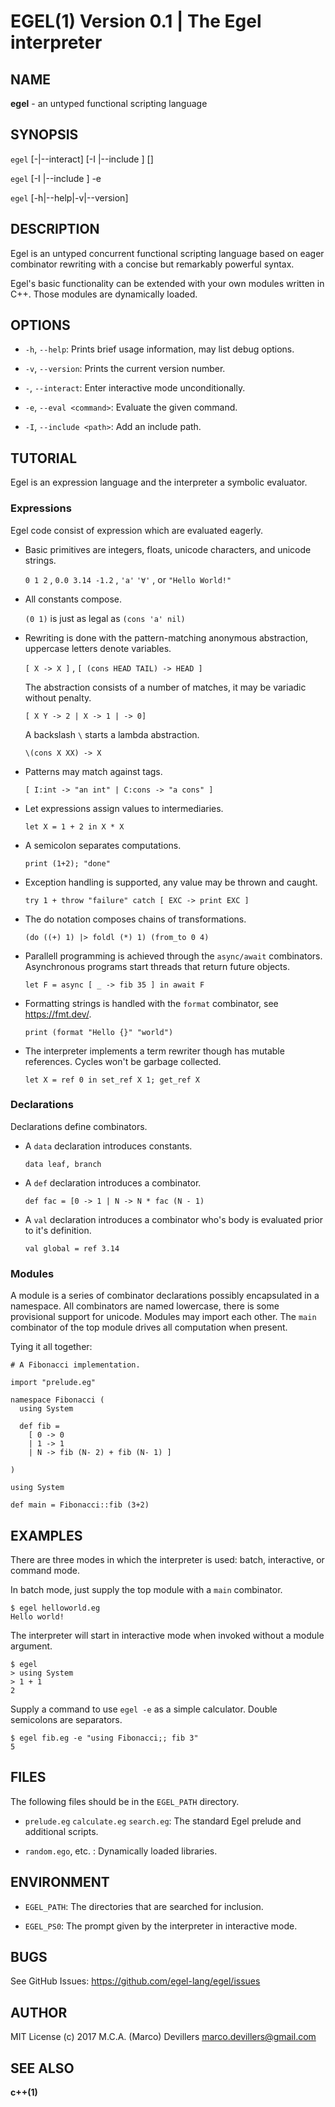 EGEL(1) Version 0.1 | The Egel interpreter
==

## NAME

**egel** - an untyped functional scripting language

## SYNOPSIS

`egel` [-|--interact] [-I <path>|--include <path>] [<file>]

`egel` [-I <path>|--include <path>] -e <command>

`egel` [-h|--help|-v|--version]

## DESCRIPTION
Egel is an untyped concurrent functional scripting language based on
eager combinator rewriting with a concise but remarkably powerful 
syntax.

Egel's basic functionality can be extended with your own modules 
written in C++.  Those modules are dynamically loaded.

## OPTIONS

* `-h`, `--help`:
   Prints brief usage information, may list debug options.

* `-v`, `--version`:
   Prints the current version number.

* `-`, `--interact`:
   Enter interactive mode unconditionally.

* `-e`, `--eval <command>`:
   Evaluate the given command.

* `-I`, `--include <path>`:
   Add an include path.

## TUTORIAL

Egel is an expression language and the interpreter a symbolic 
evaluator.

### Expressions

Egel code consist of expression which are evaluated eagerly.

 * Basic primitives are integers, floats, unicode characters, and 
   unicode strings.

   `0 1 2` , `0.0 3.14 -1.2` , `'a'` `'∀'` , or `"Hello World!"`

 * All constants compose.

   `(0 1)` is just as legal as `(cons 'a' nil)`

 * Rewriting is done with the pattern-matching anonymous abstraction, 
   uppercase letters denote variables.

   `[ X -> X ]` , `[ (cons HEAD TAIL) -> HEAD ]`

   The abstraction consists of a number of matches, it may be variadic 
   without penalty.

   `[ X Y -> 2 | X -> 1 | -> 0]`

   A backslash `\` starts a lambda abstraction.

   `\(cons X XX) -> X`

 * Patterns may match against tags.

   `[ I:int -> "an int" | C:cons -> "a cons" ]`

 * Let expressions assign values to intermediaries.

   `let X = 1 + 2 in X * X`

 * A semicolon separates computations.

   `print (1+2); "done"`

 * Exception handling is supported, any value may be thrown and 
   caught.

   `try 1 + throw "failure" catch [ EXC -> print EXC ]`

 * The do notation composes chains of transformations.

   `(do ((+) 1) |> foldl (*) 1) (from_to 0 4)`

 * Parallell programming is achieved  through the `async/await` 
   combinators.
   Asynchronous programs start threads that return future objects.

   `let F = async [ _ -> fib 35 ] in await F` 

 * Formatting strings is handled with the `format` combinator, see 
   <https://fmt.dev/>.

   `print (format "Hello {}" "world")`

 * The interpreter implements a term rewriter though has mutable 
   references.
   Cycles won't be garbage collected.

   `let X = ref 0 in set_ref X 1; get_ref X`

### Declarations

Declarations define combinators.

 * A `data` declaration introduces constants.

   `data leaf, branch`

 * A `def` declaration introduces a combinator.

    `def fac = [0 -> 1 | N -> N * fac (N - 1)`

 * A `val` declaration introduces a combinator who's body is
   evaluated prior to it's definition.

   `val global = ref 3.14`

### Modules

A module is a series of combinator declarations possibly encapsulated 
in a namespace.  All combinators are named lowercase, there is some 
provisional support for unicode.  Modules may import each other. The 
`main` combinator of the top module drives all computation when 
present.

Tying it all together:

```
# A Fibonacci implementation.

import "prelude.eg"

namespace Fibonacci (
  using System

  def fib =
    [ 0 -> 0
    | 1 -> 1
    | N -> fib (N- 2) + fib (N- 1) ]

)

using System

def main = Fibonacci::fib (3+2)
```
## EXAMPLES

There are three modes in which the interpreter is used: batch, 
interactive, or command mode.

In batch mode, just supply the top module with a `main` combinator.

    $ egel helloworld.eg
    Hello world!

The interpreter will start in interactive mode when invoked without a 
module argument.

    $ egel
    > using System
    > 1 + 1
    2

Supply a command to use `egel -e` as a simple calculator. Double 
semicolons are separators.

    $ egel fib.eg -e "using Fibonacci;; fib 3"
    5

## FILES

The following files should be in the `EGEL_PATH` directory.

 * `prelude.eg` `calculate.eg` `search.eg`:
   The standard Egel prelude and additional scripts.

 * `random.ego`, etc. :
   Dynamically loaded libraries.

## ENVIRONMENT

 * `EGEL_PATH`:
    The directories that are searched for inclusion.

 * `EGEL_PS0`:
    The prompt given by the interpreter in interactive mode.

## BUGS

See GitHub Issues: <https://github.com/egel-lang/egel/issues>

## AUTHOR

MIT License (c) 2017 M.C.A. (Marco) Devillers 
<marco.devillers@gmail.com>

## SEE ALSO

**c++(1)**
